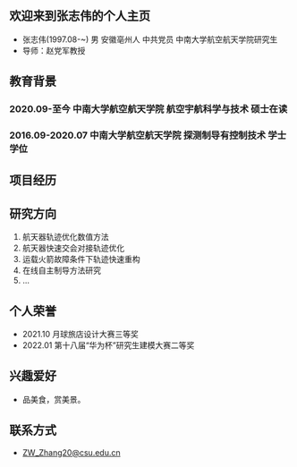 ## 欢迎来到张志伟的个人主页

- 张志伟(1997.08-~)  男  安徽亳州人 中共党员  中南大学航空航天学院研究生
- 导师：赵党军教授

## 教育背景

### 2020.09-至今   中南大学航空航天学院  航空宇航科学与技术  硕士在读

### 2016.09-2020.07  中南大学航空航天学院  探测制导有控制技术  学士学位

## 项目经历


## 研究方向
1. 航天器轨迹优化数值方法
2. 航天器快速交会对接轨迹优化
3. 运载火箭故障条件下轨迹快速重构
4. 在线自主制导方法研究
5. ...


## 个人荣誉
- 2021.10  月球旅店设计大赛三等奖
- 2022.01  第十八届“华为杯”研究生建模大赛二等奖


## 兴趣爱好
- 品美食，赏美景。

## 联系方式
- ZW_Zhang20@csu.edu.cn

